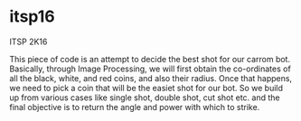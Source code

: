# itsp16

ITSP 2K16

This piece of code is an attempt to decide the best shot for our carrom bot. Basically, through Image Processing, we will first 
obtain the co-ordinates of all the black, white, and red coins, and also their radius. Once that happens, we need to pick a 
coin that will be the easiet shot for our bot. So we build up from various cases like single shot, double shot, cut shot etc. 
and the final objective is to return the angle and power with which to strike. 

